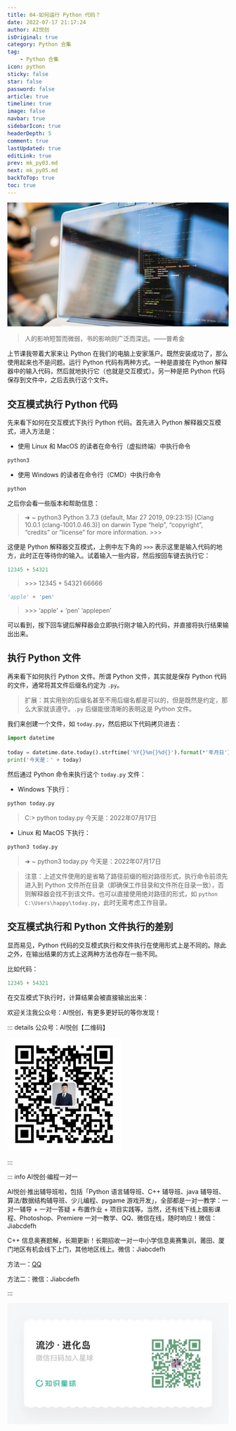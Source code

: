 ```yaml
---
title: 04-如何运行 Python 代码？
date: 2022-07-17 21:17:24
author: AI悦创
isOriginal: true
category: Python 合集
tag:
    - Python 合集
icon: python
sticky: false
star: false
password: false
article: true
timeline: true
image: false
navbar: true
sidebarIcon: true
headerDepth: 5
comment: true
lastUpdated: true
editLink: true
prev: mk_py03.md
next: mk_py05.md
backToTop: true
toc: true
---
```


![img](./mk_py04.assets/5d5686c0000163c506400359.jpg)

> 人的影响短暂而微弱，书的影响则广泛而深远。——普希金

上节课我带着大家来让 Python 在我们的电脑上安家落户。既然安装成功了，那么使用起来也不是问题。运行 Python 代码有两种方式。一种是直接在 Python 解释器中的输入代码，然后就地执行它（也就是交互模式）。另一种是把 Python 代码保存到文件中，之后去执行这个文件。



## 交互模式执行 Python 代码

先来看下如何在交互模式下执行 Python 代码。首先进入 Python 解释器交互模式，进入方法是：

- 使用 Linux 和 MacOS 的读者在命令行（虚拟终端）中执行命令

```python
python3
```

- 使用 Windows 的读者在命令行（CMD）中执行命令

```python
python
```

之后你会看一些版本和帮助信息：

> ➜ ~ python3 Python 3.7.3 (default, Mar 27 2019, 09:23:15)
> [Clang 10.0.1 (clang-1001.0.46.3)] on darwin
> Type “help”, “copyright”, “credits” or “license” for more information.
> \>>>

这便是 Python 解释器交互模式，上例中左下角的 `>>>` 表示这里是输入代码的地方，此时正在等待你的输入。试着输入一些内容，然后按回车键去执行它：

```python
12345 + 54321
```

> \>>> 12345 + 54321
> 66666

```python
'apple' + 'pen'
```

> \>>> ‘apple’ + ‘pen’
> ‘applepen’

可以看到，按下回车键后解释器会立即执行刚才输入的代码，并直接将执行结果输出出来。

## 执行 Python 文件

再来看下如何执行 Python 文件。所谓 Python 文件，其实就是保存 Python 代码的文件，通常将其文件后缀名约定为 `.py`。

> 扩展：其实用别的后缀名甚至不用后缀名都是可以的，但是既然是约定，那么大家就该遵守。`.py` 后缀能很清晰的表明这是 Python 文件。

我们来创建一个文件，如 `today.py`，然后把以下代码拷贝进去：

```python
import datetime

today = datetime.date.today().strftime('%Y{}%m{}%d{}').format(*'年月日')
print('今天是：' + today)
```

然后通过 Python 命令来执行这个 `today.py` 文件：

- Windows 下执行：

```cmd
python today.py
```

> C:> python today.py
> 今天是：2022年07月17日

- Linux 和 MacOS 下执行：

```python
python3 today.py
```

> ➜ ~ python3 today.py
> 今天是：2022年07月17日

> 注意：上述文件使用的是省略了路径前缀的相对路径形式，执行命令前须先进入到 Python 文件所在目录（即确保工作目录和文件所在目录一致），否则解释器会找不到该文件。也可以直接使用绝对路径的形式，如 `python C:\Users\happy\today.py`，此时无需考虑工作目录。



## 交互模式执行和 Python 文件执行的差别

显而易见，Python 代码的交互模式执行和文件执行在使用形式上是不同的。除此之外，在输出结果的方式上这两种方法也存在一些不同。

比如代码：

```python
12345 + 54321
```

在交互模式下执行时，计算结果会被直接输出出来：

> 

欢迎关注我公众号：AI悦创，有更多更好玩的等你发现！

::: details 公众号：AI悦创【二维码】

![](/gzh.jpg)

:::

::: info AI悦创·编程一对一

AI悦创·推出辅导班啦，包括「Python 语言辅导班、C++ 辅导班、java 辅导班、算法/数据结构辅导班、少儿编程、pygame 游戏开发」，全部都是一对一教学：一对一辅导 + 一对一答疑 + 布置作业 + 项目实践等。当然，还有线下线上摄影课程、Photoshop、Premiere 一对一教学、QQ、微信在线，随时响应！微信：Jiabcdefh

C++ 信息奥赛题解，长期更新！长期招收一对一中小学信息奥赛集训，莆田、厦门地区有机会线下上门，其他地区线上。微信：Jiabcdefh

方法一：[QQ](http://wpa.qq.com/msgrd?v=3&uin=1432803776&site=qq&menu=yes)

方法二：微信：Jiabcdefh

:::

![](/zsxq.jpg)
